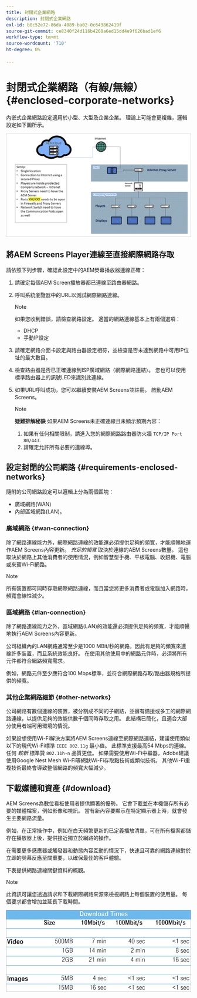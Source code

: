 ```yaml
---
title: 封閉式企業網路
description: 封閉式企業網路
exl-id: b8c52e72-86da-4089-ba02-0c643862419f
source-git-commit: ce8340f24d116b4268a6ed15dd4e9f626bad1ef6
workflow-type: tm+mt
source-wordcount: '710'
ht-degree: 0%

---
```


# 封閉式企業網路（有線/無線） {#enclosed-corporate-networks}

內嵌式企業網路設定適用於小型、大型及企業企業。 理論上可能會更複雜，邏輯設定如下圖所示。

![](/help/using/assets/enclosed-network-1.png)


## 將AEM Screens Player連線至直接網際網路存取

請依照下列步驟，確認此設定中的AEM熒幕播放器連線正確：

1. 請確定每個AEM Screen播放器都已連線至路由器網路。
1. 呼叫系統瀏覽器中的URL以測試網際網路連線。

   >[!NOTE]
   >如果您收到錯誤，請檢查網路設定。 適當的網路連線基本上有兩個選項：
   >* DHCP
   >* 手動IP設定

1. 請確定網路介面卡設定與路由器設定相符，並檢查是否未達到網路中可用IP位址的最大數目。

1. 檢查路由器是否已正確連線到ISP廣域網路（網際網路連結）。 您也可以使用標準路由器上的訊號LED來識別此連線。
1. 如果URL呼叫成功，您可以繼續安裝AEM Screens並註冊。 啟動AEM Screens。

   >[!NOTE]
   >**疑難排解秘訣**
   >如果AEM Screens未正確連線且未顯示預期內容：
   >
   >1. 如果有任何相關限制，請進入您的網際網路路由器防火牆 `TCP/IP Port 80/443`.
   >1. 請確定允許所有必要的連線埠。

## 設定封閉的公司網路 {#requirements-enclosed-networks}

隨附的公司網路設定可以邏輯上分為兩個區塊：

* 廣域網路(WAN)
* 內部區域網路(LAN)。

### 廣域網路 {#wan-connection}

除了網路連線能力外，網際網路連線的效能還必須提供足夠的頻寬，才能順暢地運作AEM Screens內容更新。
*充足的頻寬* 取決於連線的AEM Screens數量。 這也取決於網路上其他消費者的使用情況，例如智慧型手機、平板電腦、收銀機、電腦或來賓Wi-Fi網路。

>[!NOTE]
>
>所有裝置都可同時存取網際網路連線，而且當您將更多消費者或電腦加入網路時，頻寬會線性減少。

### 區域網路 {#lan-connection}

除了網路連線能力之外，區域網路(LAN)的效能還必須提供足夠的頻寬，才能順暢地執行AEM Screens內容更新。

公司組織內的LAN網路通常至少是1000 MBit/秒的網路，因此有足夠的頻寬來連線許多裝置，而且系統效能良好。 在使用其他使用中的網路元件時，必須將所有元件都符合網路頻寬需求。

例如，網路元件至少應符合100 Mbps標準，並符合網際網路存取/路由器規格所提供的頻寬。

### 其他企業網路細節 {#other-networks}

公司網路有數個連線的裝置，被分割成不同的子網路，並擁有備援或多工的網際網路連線，以提供足夠的效能供數千個同時存取之用。
此結構已簡化，且適合大部分使用者端可用環境的情況。

如果設想使用Wi-Fi解決方案將AEM Screens連線至網際網路連結，建議使用類似以下的現代Wi-Fi標準 `IEEE 802.11g` 最小值。 此標準支援最高54 Mbps的連線。 任何 *較新* 標準贊 `802.11h-n` 品質更佳。 如果需要使用Wi-Fi中繼器，Adobe建議使用Google Nest Mesh Wi-Fi等網狀Wi-Fi存取點技術或類似技術。
其他Wi-Fi重複技術最終會導致整個網路的頻寬大幅減少。

## 下載媒體和資產 {#download}

AEM Screens為數位看板使用者提供顯著的優勢。 它會下載並在本機儲存所有必要的媒體檔案，例如影像和視訊。 當有新內容要顯示在特定顯示器上時，就會發生主要網路流量。

例如，在正常操作中，例如在白天頻繁更新的已定義播放清單，可在所有檔案都儲存在播放器上後，提供接近獨立於網路的操作。

在需要更多感應器或觸發器和動態內容互動的情況下，快速且可靠的網路連線對於立即的熒幕反應至關重要，以確保最佳的客戶體驗。

下表提供網路連線關鍵資料的概觀。

>[!NOTE]
>此資訊可讓您透過請求和下載網際網路來源來檢視網路上每個裝置的使用量。 每個要求都會增加並延長下載時間。

![](/help/using/assets/enclosed-network-download.png)
